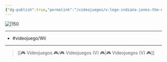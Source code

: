 ```yaml
---
{"dg-publish":true,"permalink":"/videojuegos/v-lego-indiana-jones-the-original-adventures/"}
---
```



![|150](https://images.igdb.com/igdb/image/upload/t_cover_big/co4w36.jpg)

---

- #videojuego/Wii

---

> [[🎮 Videojuegos 🎮/🎮 Videojuegos (V) 🎮\|🎮 Videojuegos (V) 🎮]]